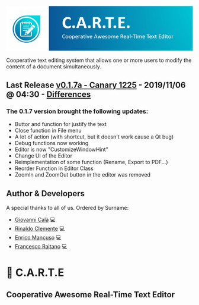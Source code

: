 <div align="center">
	<img src="media/OfficialLogo.png">
	<br>
</div>

Cooperative text editing system that allows one or more users to modify the content of a document simultaneously.

## Last Release [v0.1.7a - Canary 1225] - 2019/11/06 @ 04:30 - [Differences]
### The 0.1.7 version brought the following updates:
- Buttor and function for justify the text
- Close function in File menu
- A lot of action (with shortcut, but it doesn't work cause a Qt bug)
- Debug functions now working
- Editor is now "CustomizeWindowHint"
- Change UI of the Editor
- Reimplementation of some function (Rename, Export to PDF...)
- Reorder Function in Editor Class
- ZoomIn and ZoomOut button in the editor was removed

## Author & Developers
A special thanks to all of us. Ordered by Surname:
 - [Giovanni Calà] :computer:
 - [Rinaldo Clemente] :computer:
 - [Enrico Mancuso] :computer:
 - [Francesco Raitano] :computer:

# :memo: C.A.R.T.E 
## Cooperative Awesome Real-Time Text Editor

[v0.1.7a - Canary 1225]: https://github.com/giovannic96/Real-time-collaborative-text-editor/commit/91cb32242b9bdde15e4e5d6a4409bb563978ce20
[Giovanni Calà]: https://github.com/giovannic96/
[Rinaldo Clemente]: https://github.com/rinaldoclemente
[Enrico Mancuso]: https://github.com/HidroSaphire
[Francesco Raitano]: https://github.com/fr2sinc
[Differences]: https://github.com/giovannic96/Real-time-collaborative-text-editor/commit/180d5c1277e71bc8f110dc616b059495b76134db
